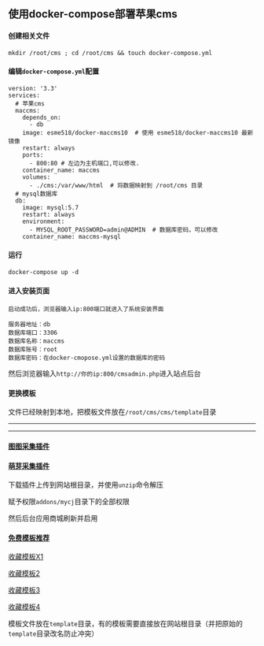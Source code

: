 ## 使用docker-compose部署苹果cms

#### 创建相关文件

```
mkdir /root/cms ; cd /root/cms && touch docker-compose.yml
```

#### 编辑`docker-compose.yml`配置

```
version: '3.3'
services:
  # 苹果cms
  maccms:
    depends_on:
      - db
    image: esme518/docker-maccms10  # 使用 esme518/docker-maccms10 最新镜像
    restart: always
    ports:
      - 800:80 # 左边为主机端口,可以修改.
    container_name: maccms
    volumes:
      - ./cms:/var/www/html  # 将数据映射到 /root/cms 目录
  # mysql数据库
  db:
    image: mysql:5.7
    restart: always
    environment:
      - MYSQL_ROOT_PASSWORD=admin@ADMIN  # 数据库密码，可以修改
    container_name: maccms-mysql
```

#### 运行
```
docker-compose up -d
```


#### 进入安装页面

```
启动成功后，浏览器输入ip:800端口就进入了系统安装界面

服务器地址：db
数据库端口：3306
数据库名称：maccms
数据库账号：root
数据库密码：在docker-cmopose.yml设置的数据库的密码
```


然后浏览器输入`http://你的ip:800/cmsadmin.php`进入站点后台


#### 更换模板

文件已经映射到本地，把模板文件放在`/root/cms/cms/template`目录



---
---

#### [图图采集插件](https://maccmsbox.com/details416.html)

#### [萌芽采集插件](https://www.mycj.pro/mycj-down)

下载插件上传到网站根目录，并使用`unzip`命令解压

赋予权限`addons/mycj`目录下的全部权限

然后后台应用商城刷新并启用

#### [免费模板推荐](https://www.maccmsbox.com/)

[收藏模板X1](https://www.maccmsbox.com/details108.html)

[收藏模板2](https://www.maccmsbox.com/details75.html)

[收藏模板3](https://www.maccmsbox.com/details392.html)

[收藏模板4](https://www.maccmsbox.com/details41.html)

模板文件放在`template`目录，有的模板需要直接放在网站根目录（并把原始的`template`目录改名防止冲突）
